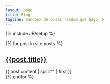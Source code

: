 ```yaml
---
layout: page
title: Blog
tagline: Sandbox de cosas random que hago :P
---
```

{% include JB/setup %}

 {% for post in site.posts %}
<article class="unit-article layout-post">
    <div class="unit-inner unit-article-inner">
        <div class="content">
            <div class="bd">
                <div class="entry-content">
                     <a href="{{post.url}}"><h1>{{post.title}}</h1></a>
                    {{ post.content | split:"<!-- more -->" | first }}
                </div><!-- entry-content -->
            </div><!-- bd -->
        </div><!-- content -->
    </div><!-- unit-inner -->
</article>
  {% endfor %}







